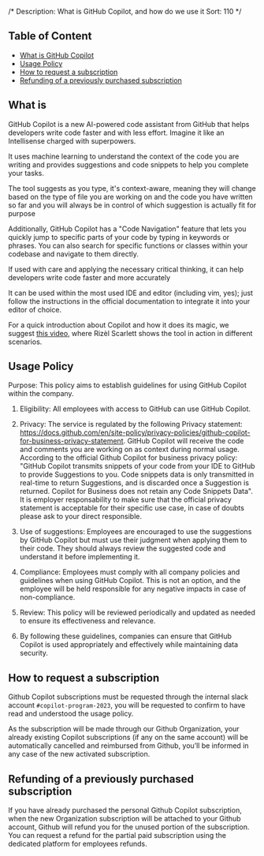 /*
Description: What is GitHub Copilot, and how do we use it
Sort: 110
*/

## Table of Content

- [What is GitHub Copilot](#what-is)
- [Usage Policy](#usage-policy)
- [How to request a subscription](#how-to-request-a-subscription)
- [Refunding of a previously purchased subscription](#refunding-of-a-previously-purchased-subscription)

## What is

GitHub Copilot is a new AI-powered code assistant from GitHub that helps developers write code faster and with less effort. Imagine it like an Intellisense charged with superpowers.

It uses machine learning to understand the context of the code you are writing and provides suggestions and code snippets to help you complete your tasks.

The tool suggests as you type, it's context-aware, meaning they will change based on the type of file you are working on and the code you have written so far and you will always be in control of which suggestion is actually fit for purpose

Additionally, GitHub Copilot has a "Code Navigation" feature that lets you quickly jump to specific parts of your code by typing in keywords or phrases. You can also search for specific functions or classes within your codebase and navigate to them directly.

If used with care and applying the necessary critical thinking, it can help developers write code faster and more accurately

It can be used within the most used IDE and editor (including vim, yes); just follow the instructions in the official documentation to integrate it into your editor of choice.

For a quick introduction about Copilot and how it does its magic, we suggest [this video](https://www.youtube.com/watch?v=inr1fFxvFAw), where Rizèl Scarlett shows the tool in action in different scenarios.

## Usage Policy

Purpose: This policy aims to establish guidelines for using GitHub Copilot within the company.

1. Eligibility: All employees with access to GitHub can use GitHub Copilot.

2. Privacy: The service is regulated by the following Privacy statement: https://docs.github.com/en/site-policy/privacy-policies/github-copilot-for-business-privacy-statement. GitHub Copilot will receive the code and comments you are working on as context during normal usage. According to the official Github Copilot for business privacy policy: "GitHub Copilot transmits snippets of your code from your IDE to GitHub to provide Suggestions to you. Code snippets data is only transmitted in real-time to return Suggestions, and is discarded once a Suggestion is returned. Copilot for Business does not retain any Code Snippets Data". It is employer responsability to make sure that the official privacy statement is acceptable for their specific use case, in case of doubts please ask to your direct responsible.

3. Use of suggestions: Employees are encouraged to use the suggestions by GitHub Copilot but must use their judgment when applying them to their code. They should always review the suggested code and understand it before implementing it.

4. Compliance: Employees must comply with all company policies and guidelines when using GitHub Copilot.
   This is not an option, and the employee will be held responsible for any negative impacts in case of non-compliance.

5. Review: This policy will be reviewed periodically and updated as needed to ensure its effectiveness and relevance.

6. By following these guidelines, companies can ensure that GitHub Copilot is used appropriately and effectively while maintaining data security.

## How to request a subscription

Github Copilot subscriptions must be requested through the internal slack account `#copilot-program-2023`, you will be requested to confirm to have read and understood the usage policy.

As the subscription will be made through our Github Organization, your already existing Copilot subscriptions (if any on the same account) will be automatically cancelled and reimbursed from Github, you’ll be informed in any case of the new activated subscription.

## Refunding of a previously purchased subscription

If you have already purchased the personal Github Copilot subscription, when the new Organization subscription will be attached to your Github account, Github will refund you for the unused portion of the subscription. You can request a refund for the partial paid subscription using the dedicated platform for employees refunds.
